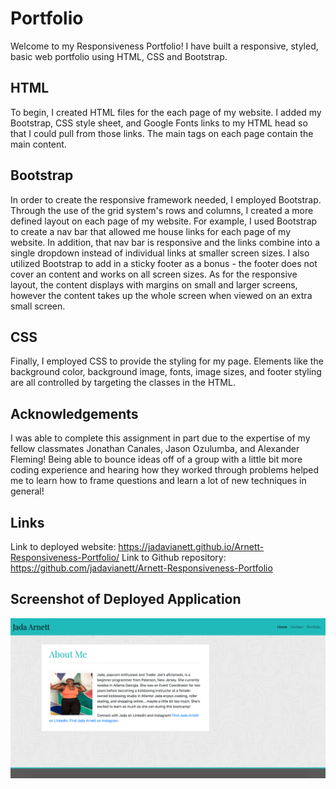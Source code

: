 # Portfolio

Welcome to my Responsiveness Portfolio! I have built a responsive, styled, basic web portfolio using HTML, CSS and Bootstrap. 

## HTML 
To begin, I created HTML files for the each page of my website. I added my Bootstrap, CSS style sheet, and Google Fonts links to my HTML head so that I could pull from those links. The main tags on each page contain the main content. 

## Bootstrap
In order to create the responsive framework needed, I employed Bootstrap. Through the use of the grid system's rows and columns, I created a more defined layout on each page of my website. For example, I used Bootstrap to create a nav bar that allowed me house links for each page of my website. In addition, that nav bar is responsive and the links combine into a single dropdown instead of individual links at smaller screen sizes. I also utilized Bootstrap to add in a sticky footer as a bonus - the footer does not cover an content and works on all screen sizes. As for the responsive layout, the content displays with margins on small and larger screens, however the content takes up the whole screen when viewed on an extra small screen. 

## CSS 
Finally, I employed CSS to provide the styling for my page. Elements like the background color, background image, fonts, image sizes, and footer styling are all controlled by targeting the classes in the HTML. 

## Acknowledgements 
I was able to complete this assignment in part due to the expertise of my fellow classmates Jonathan Canales, Jason Ozulumba, and Alexander Fleming! Being able to bounce ideas off of a group with a little bit more coding experience and hearing how they worked through problems helped me to learn how to frame questions and learn a lot of new techniques in general!  

## Links 
Link to deployed website: https://jadavianett.github.io/Arnett-Responsiveness-Portfolio/ 
Link to Github repository: https://github.com/jadavianett/Arnett-Responsiveness-Portfolio 

## Screenshot of Deployed Application 
![alt text](./Assets/Images/screenshot.png "Home Page")
